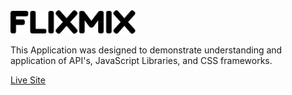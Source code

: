 <img src="images/flixmix.svg" alt="alt text" width="200">


This Application was designed to demonstrate understanding and application of API's, 
JavaScript Libraries, and CSS frameworks.

[Live Site](https://jstudenski.github.io/FlixMix/)



